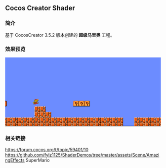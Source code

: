 ## Cocos Creator Shader

### 简介
基于 CocosCreator 3.5.2 版本创建的 **超级马里奥** 工程。

### 效果预览
![image](../../../gif/202207/2022070405.gif)

### 相关链接
https://forum.cocos.org/t/topic/59401/10        
https://github.com/fylz1125/ShaderDemos/tree/master/assets/Scene/AmazingEffects SuperMario